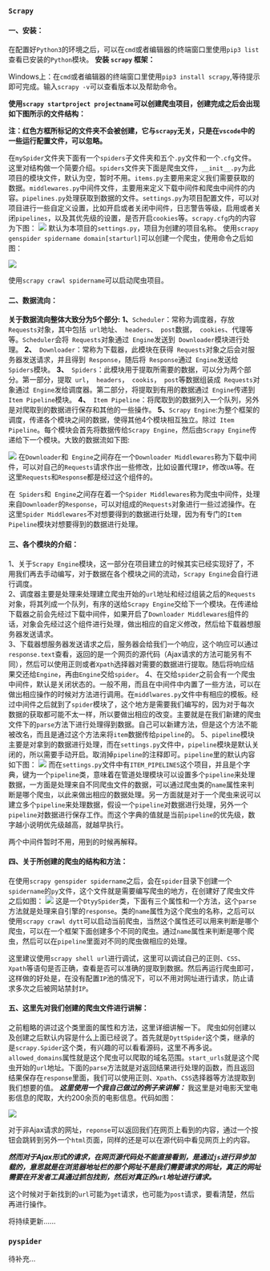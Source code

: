 ### `Scrapy` ###

#### 一、安装：

在配置好```Python3```的环境之后，可以在```cmd```或者编辑器的终端窗口里使用```pip3 list```查看已安装的```Python```模块。
**安装 ```scrapy``` 框架：**

Windows上：在```cmd```或者编辑器的终端窗口里使用```pip3 install scrapy```,等待提示即可完成。输入```scrapy -v```可以查看版本以及帮助命令。

**使用```scrapy startproject projectname```可以创建爬虫项目，创建完成之后会出现如下图所示的文件结构：**



**注：红色方框所标记的文件夹不会被创建，它与```scrapy```无关，只是在```vscode```中的一些运行配置文件，可以忽略。**



在```mySpider```文件夹下面有一个```spiders```子文件夹和五个```.py```文件和一个```.cfg```文件。这里对结构做一个简要介绍。```spiders```文件夹下面是爬虫文件，```__init__.py```为此项目的模块文件，默认为空，暂时不用。```items.py```主要用来定义我们需要获取的数据。```middlewares.py```中间件文件，主要用来定义下载中间件和爬虫中间件的内容。```pipelines.py```处理获取到数据的文件。```settings.py```为项目配置文件，可以对项目进行一些自定义设置，比如开启或者关闭中间件，日志警告等级，启用或者关闭```pipelines```，以及其优先级的设置，是否开启```cookies```等。```scrapy.cfg```内的内容为下图：
![](https://user-gold-cdn.xitu.io/2019/8/12/16c83f2354e04d6a?w=887&h=368&f=png&s=51632)
默认为本项目的```settings.py```，项目为创建的项目名称。
使用```scrapy genspider spidername domain[starturl]```可以创建一个爬虫，使用命令之后如图：

![](https://user-gold-cdn.xitu.io/2019/8/12/16c848fc77e36f4f?w=936&h=134&f=png&s=14735)

使用```scrapy crawl spidername```可以启动爬虫项目。

#### 二、数据流向：
**关于数据流向整体大致分为5个部分:**
**1、**```Scheduler```：常称为调度器，存放``` Requests```对象，其中包括``` url```地址、``` headers```、``` post```数据，``` cookies```、代理等等。```Scheduler```会将``` Requests```对象通过``` Engine```发送到``` Downloader```模块进行处理。
**2、**``` Downloader```：常称为下载器，此模块在获得``` Requests```对象之后会对服务器发送请求，并且得到``` Response```，随后将``` Response```通过``` Engine```发送给``` Spiders```模块。
**3、**``` Spiders```：此模块用于提取所需要的数据，可以分为两个部分。第一部分，提取``` url```，``` headers```，``` cookis```，``` post```等数据组装成``` Requests```对象通过``` Engine```发给调度器。第二部分，将提取到有用的数据通过``` Engine```传递到``` Item Pipeline```模块。
**4、**``` Item Pipeline```：将爬取到的数据列入一个队列，另外是对爬取到的数据进行保存和其他的一些操作。
**5、**```Scrapy Engine```:为整个框架的调度，传递各个模块之间的数据，使得其他4个模块相互独立。除过``` Item Pipeline```。每个模块会首先将数据传给```Scrapy Engine```，然后由```Scrapy Engine```传递给下一个模块。大致的数据流如下图:

![](https://user-gold-cdn.xitu.io/2019/8/10/16c798907dcb6e7c?w=1400&h=940&f=png&s=53978)
在```Downloader```和``` Engine```之间存在一个```Downloader Middlewares```称为下载中间件，可以对自己的```Requests```请求作出一些修改，比如设置代理```IP```，修改```UA```等。在这里```Requests```和```Response```都是经过这个组件的。

在``` Spiders```和``` Engine```之间存在着一个```Spider Middlewares```称为爬虫中间件，处理来自```Downloader```的```Response```，可以对组成的```Requests```对象进行一些过滤操作。在这里```Spider Middlewares```不对想要得到的数据进行处理，因为有专门的```Item Pipeline```模块对想要得到的数据进行处理。

#### 三、各个模块的介绍：
1、关于```Scrapy Engine```模块，这一部分在项目建立的时候其实已经实现好了，不用我们再去手动编写，对于数据在各个模块之间的流动，```Scrapy Engine```会自行进行调度。</br>
2、调度器主要是处理来处理建立爬虫开始的```url```地址和经过组装之后的```Requests```对象，将其列成一个队列，有序的送给```Scrapy Engine```交给下一个模块。在传递给下载器之前会先经过下载中间件，如果开启了```Downloader Middlewares```组件的话，对象会先经过这个组件进行处理，做出相应的自定义修改，然后给下载器想服务器发送请求。</br>
3、下载器想服务器发送请求之后，服务器会给我们一个响应，这个响应可以通过```response.text```查看，返回的是一个网页的源代码（Ajax请求的方法可能另有不同），然后可以使用正则或者```Xpath```选择器对需要的数据进行提取。随后将响应结果交还给```Engine```，再由```Engine```交给```spider```。
4、在交给```spider```之前会有一个爬虫中间件，默认是关闭状态的。一般不用，而且在中间件中内置了一些方法，可以在做出相应操作的时候对方法进行调用。在```middlwares.py```文件中有相应的模板。经过中间件之后就到了```spider```模块了，这个地方是需要我们编写的，因为对于每次数据的获取都可能不太一样，所以要做出相应的改变。主要就是在我们新建的爬虫文件下的```parse```方法下进行处理得到数据。自己可以新建方法，但是这个方法不能被改名，而且是通过这个方法来将```item```数据传给```pipeline```的。
5、```pipeline```模块主要是对拿到的数据进行处理，而在```settings.py```文件中，```pipeline```模块是默认关闭的，所以需要手动开启。取消掉```pipeline```的注释即可。```pipeline```里的默认内容如下图：
![](https://user-gold-cdn.xitu.io/2019/8/16/16c99795fd228d2d?w=1132&h=386&f=png&s=45312)
而在```settings.py```文件中有```ITEM_PIPELINES```这个项目，并且是个字典，键为一个```pipeline```类，意味着在管道处理模块可以设置多个```pipeline```来处理数据，一方面是处理来自不同爬虫文件的数据，可以通过爬虫类的```name```属性来判断是哪个爬虫，以此来做出相应的数据处理。另一方面就是对于一个爬虫来说可以建立多个```pipeline```来处理数据，假设一个```pipeline```对数据进行处理，另外一个```pipeline```对数据进行保存工作。而这个字典的值就是当前```pipeline```的优先级，数字越小说明优先级越高，就越早执行。

两个中间件暂时不用，用到的时候再解释。

#### 四、关于所创建的爬虫的结构和方法：
在使用```scrapy genspider spidername```之后，会在```spider```目录下创建一个```spidername```的```py```文件，这个文件就是需要编写爬虫的地方，在创建好了爬虫文件之后如图：
![](https://user-gold-cdn.xitu.io/2019/8/15/16c95e3e3046c6e4?w=1088&h=351&f=png&s=41126)
这是一个```DtyySpider```类，下面有三个属性和一个方法，这个```parse```方法就是处理来自引擎的```response```。类的```name```属性为这个爬虫的名称，之后可以使用```scrapy crawl dytt```可以启动当前爬虫，当然这个属性还可以用来判断是哪个爬虫，可以在一个框架下面创建多个不同的爬虫。通过```name```属性来判断是哪个爬虫，然后可以在```pipeline```里面对不同的爬虫做相应的处理。

这里建议使用```scrapy shell url```进行调试，这里可以调试自己的正则、```CSS```、```Xpath```等语句是否正确，查看是否可以准确的提取到数据。然后再运行爬虫即可，这样做的好处是，在没有配置```IP```池的情况下，可以不用对网址进行请求，防止请求多次之后被网站禁封```IP```。

#### **五、这里先对我们创建的爬虫文件进行讲解：**
之前粗略的讲过这个类里面的属性和方法，这里详细讲解一下。
爬虫如何创建以及创建之后默认内容是什么上面已经说了。首先就是```DyttSpider```这个类，继承的是```scrapy.Spider```这个类，有兴趣的可以看看源码，这里不再多说。```allowed_domains```属性就是这个爬虫可以爬取的域名范围。```start_urls```就是这个爬虫开始的```url```地址。下面的```parse```方法就是对返回结果进行处理的函数，而且返回结果保存在```response```里面，我们可以使用正则、```Xpath```、```CSS```选择器等方法提取到我们想要的值。
***这里使用一个我自己做过的例子来讲解：*** 
我这里是对电影天堂电影信息的爬取，大约200余页的电影信息。代码如图：

![](https://user-gold-cdn.xitu.io/2019/8/22/16cb4f358e19f705?w=1658&h=935&f=png&s=228375)



对于非Ajax请求的网址，```reponse```可以返回我们在网页上看到的内容，通过一个按钮会跳转到另外一个```html```页面，同样的还是可以在源代码中看见网页上的内容。

***然而对于Ajax形式的请求，在网页源代码处不能直接看到，是通过```js```进行异步加载的，意思就是在浏览器地址栏的那个网址不是我们需要请求的网址，真正的网址需要在开发者工具通过抓包找到，然后对真正的```url```地址进行请求。***

这个时候对于新找到的```url```可能为```get```请求，也可能为```post```请求，要看清楚，然后再进行操作。


将持续更新......

### `pyspider` ###



待补充...